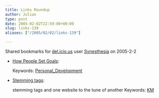 ```yaml
---
title: Links Roundup
author: Julian
type: post
date: 2005-02-02T22:59:00+00:00
slug: links-139 
aliases: ["/2005/02/02/links-139"]

---
```

Shared bookmarks for [del.icio.us][1] user  [Synesthesia][2] on 2005-2-2

  * [How People Set Goals][3]:
   
    Keywords: [Personal_Development][4]
  * [Stemming tags][5]:
  
    stemming tags and one website to the tune of another Keywords: [KM][6]

 [1]: https://del.icio.us/
 [2]: https://del.icio.us/synesthesia
 [3]: https://lifestylism.blogspot.com/2005/01/masters-thesis.html "https://lifestylism.blogspot.com/2005/01/masters-thesis.html"
 [4]: https://del.icio.us/synesthesia/Personal_Development
 [5]: https://www.hackdiary.com/archives/000067.html "https://www.hackdiary.com/archives/000067.html"
 [6]: https://del.icio.us/synesthesia/KM